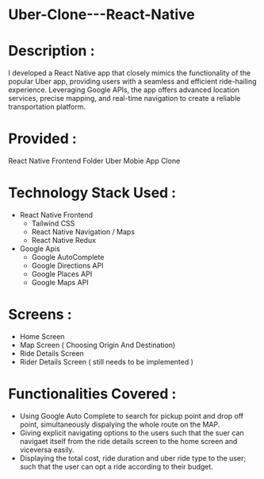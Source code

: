 # Uber-Clone---React-Native

# Description : 
  I developed a React Native app that closely mimics the functionality of the popular Uber app, providing users with a seamless and efficient ride-hailing     
  experience. Leveraging Google APIs, the app offers advanced location services, precise mapping, and real-time navigation to create a reliable transportation 
  platform.

# Provided : 
  React Native Frontend Folder 
  Uber Mobie App Clone 

# Technology Stack Used :
  - React Native Frontend
      - Tailwind CSS
      - React Native Navigation / Maps
      - React Native Redux
  - Google Apis
      - Google AutoComplete
      - Google Directions API
      - Google Places API
      - Google Maps API
  
# Screens :
  - Home Screen 
  - Map Screen ( Choosing Origin And Destination) 
  - Ride Details Screen
  - Rider Details Screen ( still needs to be implemented )

# Functionalities Covered : 
  - Using Google Auto Complete to search for pickup point and drop off point, simultaneously dispalying the whole route on the MAP.
  - Giving explicit navigating options to the users such that the suer can navigaet itself from the ride details screen to the home screen
    and viceversa easily.
  - Displaying the total cost, ride duration and uber ride type to the user; such that the user can opt a ride according to their budget.

